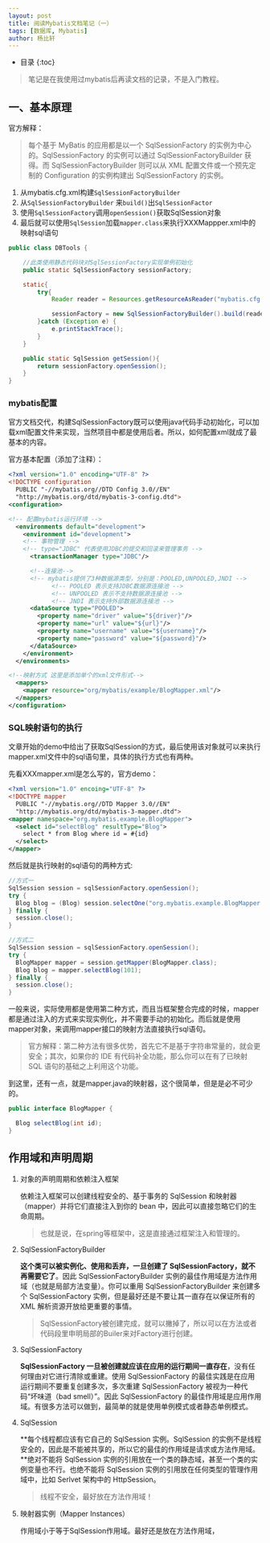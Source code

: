 ```yaml
---
layout: post
title: 阅读Mybatis文档笔记（一）
tags: [数据库, Mybatis]
author: 杨比轩
---
```


* 目录
{:toc}



> 笔记是在我使用过mybatis后再读文档的记录，不是入门教程。

## 一、基本原理

官方解释：

> 每个基于 MyBatis 的应用都是以一个 SqlSessionFactory 的实例为中心的。SqlSessionFactory 的实例可以通过 SqlSessionFactoryBuilder 获得。而 SqlSessionFactoryBuilder 则可以从 XML 配置文件或一个预先定制的 Configuration 的实例构建出 SqlSessionFactory 的实例。

1. 从mybatis.cfg.xml构建`SqlSessionFactoryBuilder `
2. 从`SqlSessionFactoryBuilder` 来`build()`出`SqlSessionFactor`
3. 使用`SqlSessionFactory`调用`openSession()`获取SqlSession对象
4. 最后就可以使用`SqlSession`加载`mapper.class`来执行XXXMappper.xml中的映射sql语句

```java
public class DBTools {

	//此类使用静态代码块对SqlSessionFactory实现单例初始化
	public static SqlSessionFactory sessionFactory;

	static{
		try{
			Reader reader = Resources.getResourceAsReader("mybatis.cfg.xml");

			sessionFactory = new SqlSessionFactoryBuilder().build(reader);
		}catch (Exception e) {
			e.printStackTrace();
		}
	}

	public static SqlSession getSession(){
		return sessionFactory.openSession();
	}
}
```

### mybatis配置

官方文档交代，构建SqlSessionFactory既可以使用java代码手动初始化，可以加载xml配置文件来实现，当然项目中都是使用后者。所以，如何配置xml就成了最基本的内容。

官方基本配置（添加了注释）：

```xml
<?xml version="1.0" encoding="UTF-8" ?>
<!DOCTYPE configuration
  PUBLIC "-//mybatis.org//DTD Config 3.0//EN"
  "http://mybatis.org/dtd/mybatis-3-config.dtd">
<configuration>

<!-- 配置mybatis运行环境 -->
  <environments default="development">
    <environment id="development">
    <!-- 事物管理 -->
    <!-- type="JDBC" 代表使用JDBC的提交和回滚来管理事务 -->
      <transactionManager type="JDBC"/>

      <!--连接池-->
      <!-- mybatis提供了3种数据源类型，分别是：POOLED,UNPOOLED,JNDI -->
			<!-- POOLED 表示支持JDBC数据源连接池 -->
			<!-- UNPOOLED 表示不支持数据源连接池 -->
			<!-- JNDI 表示支持外部数据源连接池 -->
      <dataSource type="POOLED">
        <property name="driver" value="${driver}"/>
        <property name="url" value="${url}"/>
        <property name="username" value="${username}"/>
        <property name="password" value="${password}"/>
      </dataSource>
    </environment>
  </environments>

<!--映射方式 这里是添加单个的xml文件形式-->
  <mappers>
    <mapper resource="org/mybatis/example/BlogMapper.xml"/>
  </mappers>
</configuration>
```

### SQL映射语句的执行

文章开始的demo中给出了获取SqlSession的方式，最后使用该对象就可以来执行mapper.xml文件中的sql语句里，具体的执行方式也有两种。

先看XXXmapper.xml是怎么写的，官方demo：
```xml
<?xml version="1.0" encoing="UTF-8" ?>
<!DOCTYPE mapper
  PUBLIC "-//mybatis.org//DTD Mapper 3.0//EN"
  "http://mybatis.org/dtd/mybatis-3-mapper.dtd">
<mapper namespace="org.mybatis.example.BlogMapper">
  <select id="selectBlog" resultType="Blog">
    select * from Blog where id = #{id}
  </select>
</mapper>
```
然后就是执行映射的sql语句的两种方式:

```java
//方式一
SqlSession session = sqlSessionFactory.openSession();
try {
  Blog blog = (Blog) session.selectOne("org.mybatis.example.BlogMapper.selectBlog", 101);
} finally {
  session.close();
}

//方式二
SqlSession session = sqlSessionFactory.openSession();
try {
  BlogMapper mapper = session.getMapper(BlogMapper.class);
  Blog blog = mapper.selectBlog(101);
} finally {
  session.close();
}
```

一般来说，实际使用都是使用第二种方式，而且当框架整合完成的时候，mapper都是通过注入的方式来实现实例化，并不需要手动的初始化。而后就是使用mapper对象，来调用mapper接口的映射方法直接执行sql语句。

> 官方解释：第二种方法有很多优势，首先它不是基于字符串常量的，就会更安全；其次，如果你的 IDE 有代码补全功能，那么你可以在有了已映射 SQL 语句的基础之上利用这个功能。

到这里，还有一点，就是mapper.java的映射器，这个很简单，但是是必不可少的。

```java
public interface BlogMapper {

  Blog selectBlog(int id);
}
```

## 作用域和声明周期

1. 对象的声明周期和依赖注入框架

    依赖注入框架可以创建线程安全的、基于事务的 SqlSession 和映射器（mapper）并将它们直接注入到你的 bean 中，因此可以直接忽略它们的生命周期。

    > 也就是说，在spring等框架中，这是直接通过框架注入和管理的。

2. SqlSessionFactoryBuilder

    **这个类可以被实例化、使用和丢弃，一旦创建了 SqlSessionFactory，就不再需要它了**。因此 SqlSessionFactoryBuilder 实例的最佳作用域是方法作用域（也就是局部方法变量）。你可以重用 SqlSessionFactoryBuilder 来创建多个 SqlSessionFactory 实例，但是最好还是不要让其一直存在以保证所有的 XML 解析资源开放给更重要的事情。

    > SqlSessionFactory被创建完成，就可以撇掉了，所以可以在方法或者代码段里申明局部的Builer来对Factory进行创建。

3. SqlSessionFactory

    **SqlSessionFactory 一旦被创建就应该在应用的运行期间一直存在**，没有任何理由对它进行清除或重建。使用 SqlSessionFactory 的最佳实践是在应用运行期间不要重复创建多次，多次重建 SqlSessionFactory 被视为一种代码“坏味道（bad smell）”。因此 SqlSessionFactory 的最佳作用域是应用作用域。有很多方法可以做到，最简单的就是使用单例模式或者静态单例模式。

4. SqlSession

    **每个线程都应该有它自己的 SqlSession 实例。SqlSession 的实例不是线程安全的，因此是不能被共享的，所以它的最佳的作用域是请求或方法作用域。**绝对不能将 SqlSession 实例的引用放在一个类的静态域，甚至一个类的实例变量也不行。也绝不能将 SqlSession 实例的引用放在任何类型的管理作用域中，比如 Serlvet 架构中的 HttpSession。

    > 线程不安全，最好放在方法作用域！

5. 映射器实例（Mapper Instances）

    作用域小于等于SqlSession作用域。最好还是放在方法作用域，
